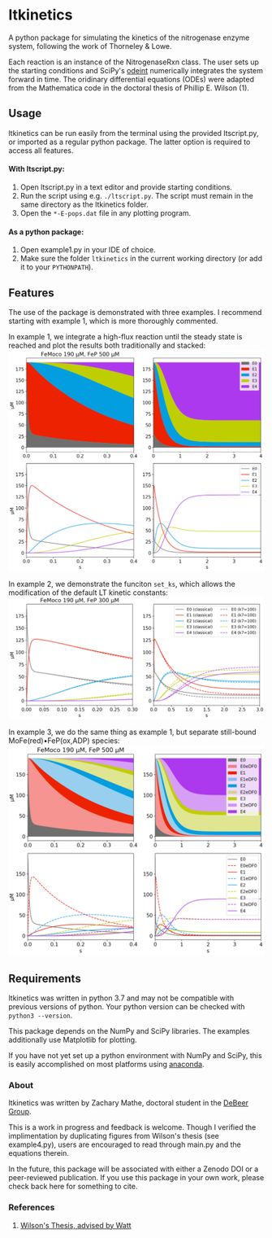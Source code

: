 # ltkinetics
A python package for simulating the kinetics of the nitrogenase enzyme system, following the work of Thorneley & Lowe. 

Each reaction is an instance of the NitrogenaseRxn class. 
The user sets up the starting conditions and SciPy's [odeint](https://docs.scipy.org/doc/scipy/reference/generated/scipy.integrate.odeint.html) numerically integrates the system forward in time. 
The oridinary differential equations (ODEs) were adapted from the Mathematica code in the doctoral thesis of Phillip E. Wilson (1).


## Usage
ltkinetics can be run easily from the terminal using the provided ltscript.py, or imported as a regular python package. The latter option is required to access all features. 

#### With ltscript.py:
1. Open ltscript.py in a text editor and provide starting conditions.
2. Run the script using e.g. `./ltscript.py`. The script must remain in the same directory as the ltkinetics folder. 
3. Open the `*-E-pops.dat` file in any plotting program.

#### As a python package:
1. Open example1.py in your IDE of choice.
2. Make sure the folder `ltkinetics` in the current working directory (or add it to your `PYTHONPATH`).


## Features
The use of the package is demonstrated with three examples. I recommend starting with example 1, which is more thoroughly commented.

In example 1, we integrate a high-flux reaction until the steady state is reached and plot the results both traditionally and stacked:
![ex1-result1](examples/ex1-result1.png)

In example 2, we demonstrate the funciton `set_ks`, which allows the modification of the default LT kinetic constants:
![ex2-result1](examples/ex2-result1.png)

In example 3, we do the same thing as example 1, but separate still-bound MoFe(red)•FeP(ox,ADP) species:
![ex3-result1](examples/ex3-result1.png)


## Requirements
ltkinetics was written in python 3.7 and may not be compatible with previous versions of python. Your python version can be checked with `python3 --version`.

This package depends on the NumPy and SciPy libraries. The examples additionally use Matplotlib for plotting. 

If you have not yet set up a python environment with NumPy and SciPy, this is easily accomplished on most platforms using [anaconda](https://docs.anaconda.com/anaconda/install/).


### About
ltkinetics was written by Zachary Mathe, doctoral student in the [DeBeer Group](https://cec.mpg.de/1/research/1087/prof-dr-serena-debeer/). 

This is a work in progress and feedback is welcome. Though I verified the implimentation by duplicating figures from Wilson's thesis (see example4.py), users are encouraged to read through main.py and the equations therein. 

In the future, this package will be associated with either a Zenodo DOI or a peer-reviewed publication. If you use this package in your own work, please check back here for something to cite.


### References
1. [Wilson's Thesis, advised by Watt](https://scholarsarchive.byu.edu/etd/516/)
